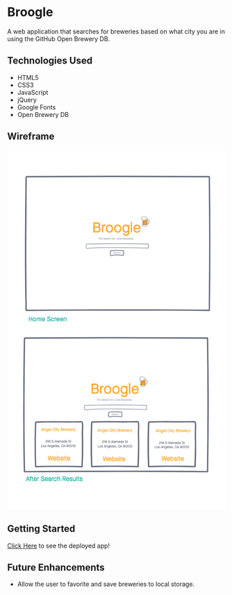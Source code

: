 # Broogle

A web application that searches for breweries based on what city you are in using the GitHub Open Brewery DB.

## Technologies Used

- HTML5
- CSS3
- JavaScript
- jQuery
- Google Fonts
- Open Brewery DB

## Wireframe
![wireframe](./img/broogle-wireframe.png)

## Getting Started

[Click Here](#) to see the deployed app!

## Future Enhancements

- Allow the user to favorite and save breweries to local storage.